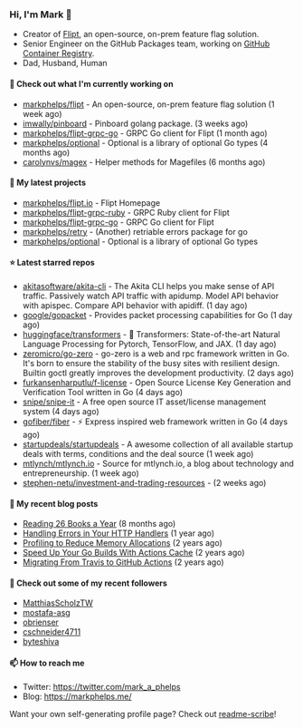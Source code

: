 ### Hi, I'm Mark 👋

* Creator of [Flipt](https://github.com/markphelps/flipt), an open-source, on-prem feature flag solution.
* Senior Engineer on the GitHub Packages team, working on [GitHub Container Registry](https://github.blog/2020-09-01-introducing-github-container-registry/).
* Dad, Husband, Human

#### 👷 Check out what I'm currently working on

- [markphelps/flipt](https://github.com/markphelps/flipt) - An open-source, on-prem feature flag solution (1 week ago)
- [imwally/pinboard](https://github.com/imwally/pinboard) - Pinboard golang package. (3 weeks ago)
- [markphelps/flipt-grpc-go](https://github.com/markphelps/flipt-grpc-go) - GRPC Go client for Flipt (1 month ago)
- [markphelps/optional](https://github.com/markphelps/optional) - Optional is a library of optional Go types (4 months ago)
- [carolynvs/magex](https://github.com/carolynvs/magex) - Helper methods for Magefiles (6 months ago)

#### 🌱 My latest projects

- [markphelps/flipt.io](https://github.com/markphelps/flipt.io) - Flipt Homepage
- [markphelps/flipt-grpc-ruby](https://github.com/markphelps/flipt-grpc-ruby) - GRPC Ruby client for Flipt
- [markphelps/flipt-grpc-go](https://github.com/markphelps/flipt-grpc-go) - GRPC Go client for Flipt
- [markphelps/retry](https://github.com/markphelps/retry) - (Another) retriable errors package for go
- [markphelps/optional](https://github.com/markphelps/optional) - Optional is a library of optional Go types

#### ⭐️ Latest starred repos

- [akitasoftware/akita-cli](https://github.com/akitasoftware/akita-cli) - The Akita CLI helps you make sense of API traffic. Passively watch API traffic with apidump. Model API behavior with apispec. Compare API behavior with apidiff. (1 day ago)
- [google/gopacket](https://github.com/google/gopacket) - Provides packet processing capabilities for Go (1 day ago)
- [huggingface/transformers](https://github.com/huggingface/transformers) - 🤗 Transformers: State-of-the-art Natural Language Processing for Pytorch, TensorFlow, and JAX. (1 day ago)
- [zeromicro/go-zero](https://github.com/zeromicro/go-zero) - go-zero is a web and rpc framework written in Go. It&#39;s born to ensure the stability of the busy sites with resilient design. Builtin goctl greatly improves the development productivity. (2 days ago)
- [furkansenharputlu/f-license](https://github.com/furkansenharputlu/f-license) - Open Source License Key Generation and Verification Tool written in Go (4 days ago)
- [snipe/snipe-it](https://github.com/snipe/snipe-it) - A free open source IT asset/license management system (4 days ago)
- [gofiber/fiber](https://github.com/gofiber/fiber) - ⚡️ Express inspired web framework written in Go (4 days ago)
- [startupdeals/startupdeals](https://github.com/startupdeals/startupdeals) - A awesome collection of all available startup deals with terms, conditions and the deal source (1 week ago)
- [mtlynch/mtlynch.io](https://github.com/mtlynch/mtlynch.io) - Source for mtlynch.io, a blog about technology and entrepreneurship. (1 week ago)
- [stephen-netu/investment-and-trading-resources](https://github.com/stephen-netu/investment-and-trading-resources) -  (2 weeks ago)

#### 📜 My recent blog posts

- [Reading 26 Books a Year](https://markphelps.me/2020/12/reading-26-books-a-year/) (8 months ago)
- [Handling Errors in Your HTTP Handlers](https://markphelps.me/2020/04/handling-errors-in-your-http-handlers/) (1 year ago)
- [Profiling to Reduce Memory Allocations](https://markphelps.me/2019/11/profiling-to-reduce-memory-allocations/) (2 years ago)
- [Speed Up Your Go Builds With Actions Cache](https://markphelps.me/2019/11/speed-up-your-go-builds-with-actions-cache/) (2 years ago)
- [Migrating From Travis to GitHub Actions](https://markphelps.me/2019/09/migrating-from-travis-to-github-actions/) (2 years ago)

#### 👯 Check out some of my recent followers

- [MatthiasScholzTW](https://github.com/MatthiasScholzTW)
- [mostafa-asg](https://github.com/mostafa-asg)
- [obrienser](https://github.com/obrienser)
- [cschneider4711](https://github.com/cschneider4711)
- [byteshiva](https://github.com/byteshiva)

#### 📫 How to reach me

- Twitter: https://twitter.com/mark_a_phelps
- Blog: https://markphelps.me/

Want your own self-generating profile page? Check out [readme-scribe](https://github.com/muesli/readme-scribe)!
